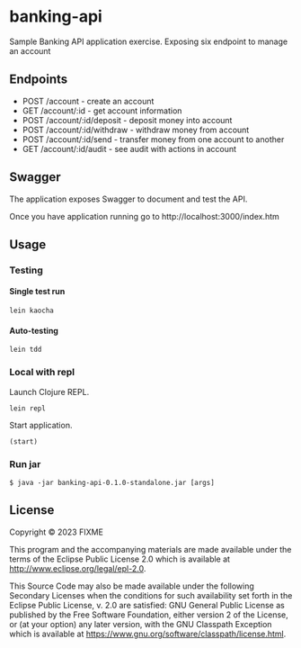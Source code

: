 # banking-api

Sample Banking API application exercise. Exposing six endpoint to manage an account

## Endpoints

* POST /account - create an account
* GET /account/:id - get account information
* POST /account/:id/deposit - deposit money into account
* POST /account/:id/withdraw - withdraw money from account
* POST /account/:id/send - transfer money from one account to another
* GET /account/:id/audit - see audit with actions in account  

## Swagger

The application exposes Swagger to document and test the API.

Once you have application running go to http://localhost:3000/index.htm

## Usage

### Testing

#### Single test run

`lein kaocha`

#### Auto-testing

`lein tdd`

### Local with repl

Launch Clojure REPL.

`lein repl`

Start application.

`(start)`

### Run jar

    $ java -jar banking-api-0.1.0-standalone.jar [args]

## License

Copyright © 2023 FIXME

This program and the accompanying materials are made available under the
terms of the Eclipse Public License 2.0 which is available at
http://www.eclipse.org/legal/epl-2.0.

This Source Code may also be made available under the following Secondary
Licenses when the conditions for such availability set forth in the Eclipse
Public License, v. 2.0 are satisfied: GNU General Public License as published by
the Free Software Foundation, either version 2 of the License, or (at your
option) any later version, with the GNU Classpath Exception which is available
at https://www.gnu.org/software/classpath/license.html.
